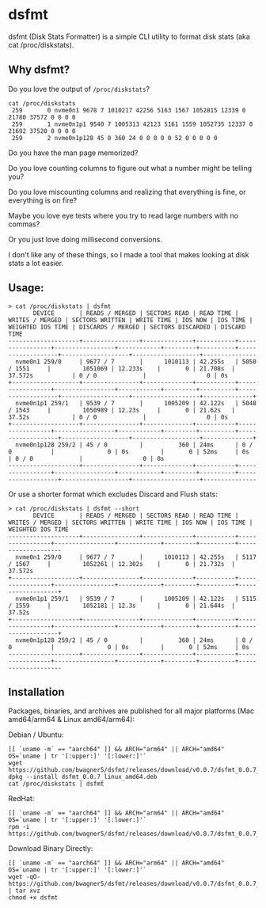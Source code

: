 # dsfmt

dsfmt (Disk Stats Formatter) is a simple CLI utility to format disk stats (aka cat /proc/diskstats). 

## Why dsfmt?

Do you love the output of `/proc/diskstats`? 

```
cat /proc/diskstats
 259       0 nvme0n1 9678 7 1010217 42256 5163 1567 1052815 12339 0 21780 37572 0 0 0 0
 259       1 nvme0n1p1 9540 7 1005313 42123 5161 1559 1052735 12337 0 21692 37520 0 0 0 0
 259       2 nvme0n1p128 45 0 360 24 0 0 0 0 0 52 0 0 0 0 0
```

Do you have the man page memorized? 

Do you love counting columns to figure out what a number might be telling you?

Do you love miscounting columns and realizing that everything is fine, or everything is on fire? 

Maybe you love eye tests where you try to read large numbers with no commas?  

Or you just love doing millisecond conversions.

I don't like any of these things, so I made a tool that makes looking at disk stats a lot easier.


## Usage:

```
> cat /proc/diskstats | dsfmt
       DEVICE       | READS / MERGED | SECTORS READ | READ TIME | WRITES / MERGED | SECTORS WRITTEN | WRITE TIME | IOS NOW | IOS TIME | WEIGHTED IOS TIME | DISCARDS / MERGED | SECTORS DISCARDED | DISCARD TIME
--------------------+----------------+--------------+-----------+-----------------+-----------------+------------+---------+----------+-------------------+-------------------+-------------------+---------------
  nvme0n1 259/0     | 9677 / 7       |      1010113 | 42.255s   | 5050 / 1551     |         1051069 | 12.233s    |       0 | 21.708s  | 37.572s           | 0 / 0             |                 0 | 0s
+-------------------+----------------+--------------+-----------+-----------------+-----------------+------------+---------+----------+-------------------+-------------------+-------------------+--------------+
  nvme0n1p1 259/1   | 9539 / 7       |      1005209 | 42.122s   | 5048 / 1543     |         1050989 | 12.23s     |       0 | 21.62s   | 37.52s            | 0 / 0             |                 0 | 0s
+-------------------+----------------+--------------+-----------+-----------------+-----------------+------------+---------+----------+-------------------+-------------------+-------------------+--------------+
  nvme0n1p128 259/2 | 45 / 0         |          360 | 24ms      | 0 / 0           |               0 | 0s         |       0 | 52ms     | 0s                | 0 / 0             |                 0 | 0s
--------------------+----------------+--------------+-----------+-----------------+-----------------+------------+---------+----------+-------------------+-------------------+-------------------+---------------
```

Or use a shorter format which excludes Discard and Flush stats:

```
> cat /proc/diskstats | dsfmt --short
       DEVICE       | READS / MERGED | SECTORS READ | READ TIME | WRITES / MERGED | SECTORS WRITTEN | WRITE TIME | IOS NOW | IOS TIME | WEIGHTED IOS TIME
--------------------+----------------+--------------+-----------+-----------------+-----------------+------------+---------+----------+--------------------
  nvme0n1 259/0     | 9677 / 7       |      1010113 | 42.255s   | 5117 / 1567     |         1052261 | 12.302s    |       0 | 21.732s  | 37.572s
+-------------------+----------------+--------------+-----------+-----------------+-----------------+------------+---------+----------+-------------------+
  nvme0n1p1 259/1   | 9539 / 7       |      1005209 | 42.122s   | 5115 / 1559     |         1052181 | 12.3s      |       0 | 21.644s  | 37.52s
+-------------------+----------------+--------------+-----------+-----------------+-----------------+------------+---------+----------+-------------------+
  nvme0n1p128 259/2 | 45 / 0         |          360 | 24ms      | 0 / 0           |               0 | 0s         |       0 | 52ms     | 0s
--------------------+----------------+--------------+-----------+-----------------+-----------------+------------+---------+----------+--------------------
```

## Installation

Packages, binaries, and archives are published for all major platforms (Mac amd64/arm64 & Linux amd64/arm64):

Debian / Ubuntu:

```
[[ `uname -m` == "aarch64" ]] && ARCH="arm64" || ARCH="amd64"
OS=`uname | tr '[:upper:]' '[:lower:]'`
wget https://github.com/bwagner5/dsfmt/releases/download/v0.0.7/dsfmt_0.0.7_${OS}_${ARCH}.deb
dpkg --install dsfmt_0.0.7_linux_amd64.deb
cat /proc/diskstats | dsfmt
```

RedHat:

```
[[ `uname -m` == "aarch64" ]] && ARCH="arm64" || ARCH="amd64"
OS=`uname | tr '[:upper:]' '[:lower:]'`
rpm -i https://github.com/bwagner5/dsfmt/releases/download/v0.0.7/dsfmt_0.0.7_${OS}_${ARCH}.rpm
```

Download Binary Directly:

```
[[ `uname -m` == "aarch64" ]] && ARCH="arm64" || ARCH="amd64"
OS=`uname | tr '[:upper:]' '[:lower:]'`
wget -qO- https://github.com/bwagner5/dsfmt/releases/download/v0.0.7/dsfmt_0.0.7_${OS}_${ARCH}.tar.gz | tar xvz
chmod +x dsfmt
```


